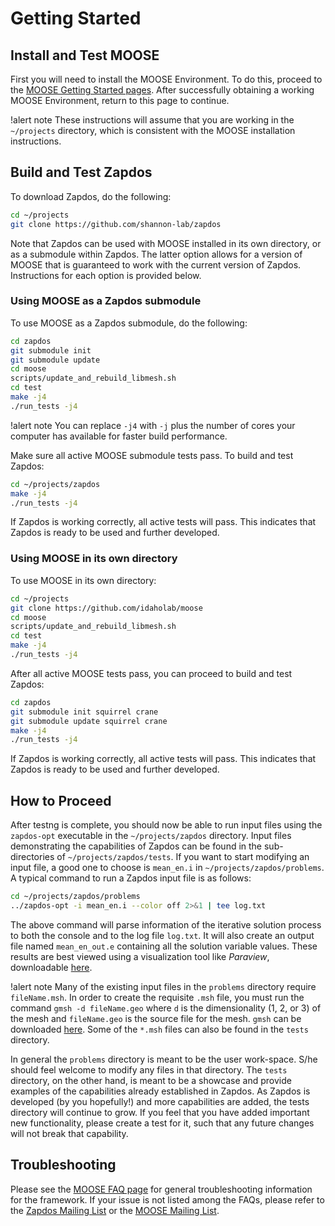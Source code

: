 # Getting Started

## Install and Test MOOSE

First you will need to install the MOOSE Environment. To do this, proceed to the
[MOOSE Getting Started pages](https://mooseframework.inl.gov/getting_started/index.html). After
successfully obtaining a working MOOSE Environment, return to this page
to continue.

!alert note
These instructions will assume that you are working in the `~/projects` directory, which is
consistent with the MOOSE installation instructions.

## Build and Test Zapdos

To download Zapdos, do the following:

```bash
cd ~/projects
git clone https://github.com/shannon-lab/zapdos
```

Note that Zapdos can be used with MOOSE installed in its own directory, or as a submodule within
Zapdos. The latter option allows for a version of MOOSE that is guaranteed to work with the current
version of Zapdos. Instructions for each option is provided below.

### Using MOOSE as a Zapdos submodule

To use MOOSE as a Zapdos submodule, do the following:

```bash
cd zapdos
git submodule init
git submodule update
cd moose
scripts/update_and_rebuild_libmesh.sh
cd test
make -j4
./run_tests -j4
```

!alert note
You can replace `-j4` with `-j` plus the number of cores your computer has available for faster
build performance.

Make sure all active MOOSE submodule tests pass. To build and test Zapdos:

```bash
cd ~/projects/zapdos
make -j4
./run_tests -j4
```

If Zapdos is working correctly, all active tests will pass. This indicates that Zapdos is ready to
be used and further developed.

### Using MOOSE in its own directory

To use MOOSE in its own directory:

```bash
cd ~/projects
git clone https://github.com/idaholab/moose
cd moose
scripts/update_and_rebuild_libmesh.sh
cd test
make -j4
./run_tests -j4
```

After all active MOOSE tests pass, you can proceed to build and test Zapdos:

```bash
cd zapdos
git submodule init squirrel crane
git submodule update squirrel crane
make -j4
./run_tests -j4
```

If Zapdos is working correctly, all active tests will pass. This indicates that Zapdos is ready to
be used and further developed.

## How to Proceed

After testng is complete, you should now be able to run input files using the `zapdos-opt`
executable in the `~/projects/zapdos` directory. Input files demonstrating the capabilities of
Zapdos can be found in the sub-directories of `~/projects/zapdos/tests`. If you want to start
modifying an input file, a good one to choose is `mean_en.i` in `~/projects/zapdos/problems`. A
typical command to run a Zapdos input file is as follows:

```bash
cd ~/projects/zapdos/problems
../zapdos-opt -i mean_en.i --color off 2>&1 | tee log.txt
```

The above command will parse information of the iterative solution process to both the console and
to the log file `log.txt`. It will also create an output file named `mean_en_out.e` containing all
the solution variable values. These results are best viewed using a visualization tool like
*Paraview*, downloadable [here](http://www.paraview.org/download/).

!alert note
Many of the existing input files in the `problems` directory require `fileName.msh`. In order to
create the requisite `.msh` file, you must run the command `gmsh -d fileName.geo` where `d` is the
dimensionality (1, 2, or 3) of the mesh and `fileName.geo` is the source file for the mesh. `gmsh`
can be downloaded [here](http://gmsh.info/#Download). Some of the `*.msh` files can also be found
in the `tests` directory.

In general the `problems` directory is meant to be the user work-space. S/he should feel welcome to
modify any files in that directory. The `tests` directory, on the other hand, is meant to be a
showcase and provide examples of the capabilities already established in Zapdos. As Zapdos is
developed (by you hopefully!) and more capabilities are added, the tests directory will continue to
grow. If you feel that you have added important new functionality, please create a test for it, such
that any future changes will not break that capability.

## Troubleshooting

Please see the [MOOSE FAQ page](https://www.mooseframework.org/help/faq.html) for general
troubleshooting information for the framework. If your issue is not listed among the FAQs, please
refer to the [Zapdos Mailing List](https://groups.google.com/forum/#!forum/zapdos-users) or the
[MOOSE Mailing List](https://groups.google.com/forum/#!forum/moose-users).
